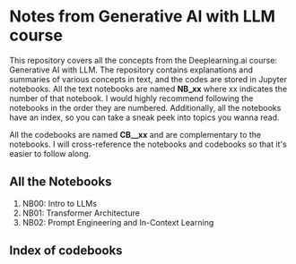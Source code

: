 # Notes from Generative AI with LLM course
This repository covers all the concepts from the Deeplearning.ai course: Generative AI with LLM. The repository contains explanations and summaries of various concepts in text, and the codes are stored in Jupyter notebooks. All the text notebooks are named **NB_xx** where xx indicates the number of that notebook. I would highly recommend following the notebooks in the order they are numbered. Additionally, all the notebooks have an index, so you can take a sneak peek into topics you wanna read. 

All the codebooks are named **CB__xx** and are complementary to the notebooks. I will cross-reference the notebooks and codebooks so that it's easier to follow along. 

## All the Notebooks 

1. NB00: Intro to LLMs
2. NB01: Transformer Architecture
3. NB02: Prompt Engineering and In-Context Learning

## Index of codebooks
